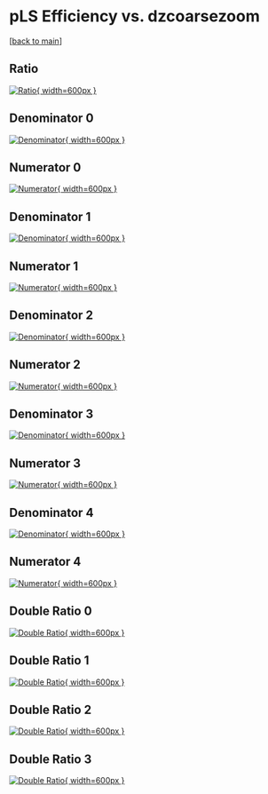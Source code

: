 # pLS Efficiency vs. dzcoarsezoom

[[back to main](./)]



## Ratio

[![Ratio](../mtv/var/pLS_base_321_-1_eff_dzcoarsezoom.png){ width=600px }](../mtv/var/pLS_base_321_-1_eff_dzcoarsezoom.pdf)

## Denominator 0

[![Denominator](../mtv/den/pLS_base_321_-1_eff_dzcoarsezoom_den0.png){ width=600px }](../mtv/den/pLS_base_321_-1_eff_dzcoarsezoom_den0.pdf)

## Numerator 0

[![Numerator](../mtv/num/pLS_base_321_-1_eff_dzcoarsezoom_num0.png){ width=600px }](../mtv/num/pLS_base_321_-1_eff_dzcoarsezoom_num0.pdf)

## Denominator 1

[![Denominator](../mtv/den/pLS_base_321_-1_eff_dzcoarsezoom_den1.png){ width=600px }](../mtv/den/pLS_base_321_-1_eff_dzcoarsezoom_den1.pdf)

## Numerator 1

[![Numerator](../mtv/num/pLS_base_321_-1_eff_dzcoarsezoom_num1.png){ width=600px }](../mtv/num/pLS_base_321_-1_eff_dzcoarsezoom_num1.pdf)

## Denominator 2

[![Denominator](../mtv/den/pLS_base_321_-1_eff_dzcoarsezoom_den2.png){ width=600px }](../mtv/den/pLS_base_321_-1_eff_dzcoarsezoom_den2.pdf)

## Numerator 2

[![Numerator](../mtv/num/pLS_base_321_-1_eff_dzcoarsezoom_num2.png){ width=600px }](../mtv/num/pLS_base_321_-1_eff_dzcoarsezoom_num2.pdf)

## Denominator 3

[![Denominator](../mtv/den/pLS_base_321_-1_eff_dzcoarsezoom_den3.png){ width=600px }](../mtv/den/pLS_base_321_-1_eff_dzcoarsezoom_den3.pdf)

## Numerator 3

[![Numerator](../mtv/num/pLS_base_321_-1_eff_dzcoarsezoom_num3.png){ width=600px }](../mtv/num/pLS_base_321_-1_eff_dzcoarsezoom_num3.pdf)

## Denominator 4

[![Denominator](../mtv/den/pLS_base_321_-1_eff_dzcoarsezoom_den4.png){ width=600px }](../mtv/den/pLS_base_321_-1_eff_dzcoarsezoom_den4.pdf)

## Numerator 4

[![Numerator](../mtv/num/pLS_base_321_-1_eff_dzcoarsezoom_num4.png){ width=600px }](../mtv/num/pLS_base_321_-1_eff_dzcoarsezoom_num4.pdf)

## Double Ratio 0

[![Double Ratio](../mtv/ratio/pLS_base_321_-1_eff_dzcoarsezoom_ratio0.png){ width=600px }](../mtv/ratio/pLS_base_321_-1_eff_dzcoarsezoom_ratio0.pdf)

## Double Ratio 1

[![Double Ratio](../mtv/ratio/pLS_base_321_-1_eff_dzcoarsezoom_ratio1.png){ width=600px }](../mtv/ratio/pLS_base_321_-1_eff_dzcoarsezoom_ratio1.pdf)

## Double Ratio 2

[![Double Ratio](../mtv/ratio/pLS_base_321_-1_eff_dzcoarsezoom_ratio2.png){ width=600px }](../mtv/ratio/pLS_base_321_-1_eff_dzcoarsezoom_ratio2.pdf)

## Double Ratio 3

[![Double Ratio](../mtv/ratio/pLS_base_321_-1_eff_dzcoarsezoom_ratio3.png){ width=600px }](../mtv/ratio/pLS_base_321_-1_eff_dzcoarsezoom_ratio3.pdf)


